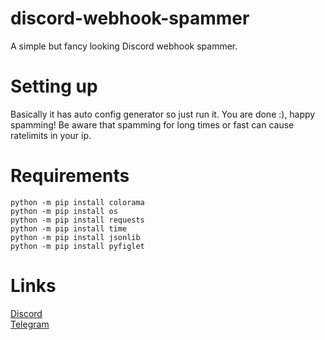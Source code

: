 # discord-webhook-spammer
 A simple but fancy looking Discord webhook spammer.
# Setting up
Basically it has auto config generator so just run it.
You are done :), happy spamming!
Be aware that spamming for long times or fast can cause ratelimits in your ip.
# Requirements
```
python -m pip install colorama
python -m pip install os
python -m pip install requests
python -m pip install time
python -m pip install jsonlib
python -m pip install pyfiglet
```
# Links
[Discord](https://discord.gg/MRNuVCXuTS)<br />
[Telegram](https://t.me/kwaytv)<br />